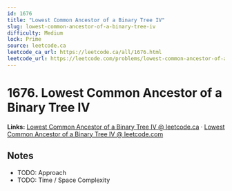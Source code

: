 ```yaml
--- 
id: 1676
title: "Lowest Common Ancestor of a Binary Tree IV"
slug: lowest-common-ancestor-of-a-binary-tree-iv
difficulty: Medium
lock: Prime
source: leetcode.ca
leetcode_ca_url: https://leetcode.ca/all/1676.html
leetcode_url: https://leetcode.com/problems/lowest-common-ancestor-of-a-binary-tree-iv/
---
```


# 1676. Lowest Common Ancestor of a Binary Tree IV

**Links:** [Lowest Common Ancestor of a Binary Tree IV @ leetcode.ca](https://leetcode.ca/all/1676.html) · [Lowest Common Ancestor of a Binary Tree IV @ leetcode.com](https://leetcode.com/problems/lowest-common-ancestor-of-a-binary-tree-iv/)

## Notes
- TODO: Approach
- TODO: Time / Space Complexity
